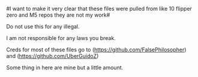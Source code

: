 #I want to make it very clear that these files were pulled from like 10 flipper zero and M5 repos they are not my work# 

Do not use this for any illegal.

I am not responsible for any laws you break.


Creds for most of these files go to (https://github.com/FalsePhilosopher) and (https://github.com/UberGuidoZ)

Some thing in here are mine but a little amount.
